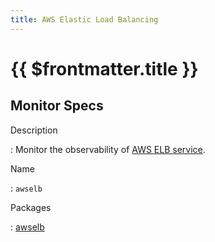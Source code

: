 ```yaml
---
title: AWS Elastic Load Balancing
---
```


# {{ $frontmatter.title }}

## Monitor Specs

Description

: Monitor the observability of [AWS ELB service](https://aws.amazon.com/elasticloadbalancing/).

Name

: `awselb`

Packages

: [awselb](awselb_awselb.md)


<!--@include: /parts/_1.md-->


<!--@include: /parts/_2.md-->